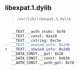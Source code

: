 ## libexpat.1.dylib

> `/usr/lib/libexpat.1.dylib`

```diff

   __TEXT.__auth_stubs: 0xf0
   __TEXT.__const: 0xa18
   __TEXT.__cstring: 0xc5e
-  __TEXT.__unwind_info: 0x2d0
+  __TEXT.__unwind_info: 0x2d8
   __DATA_CONST.__got: 0x28
   __DATA_CONST.__const: 0xb10
   __AUTH_CONST.__auth_got: 0x78

```
